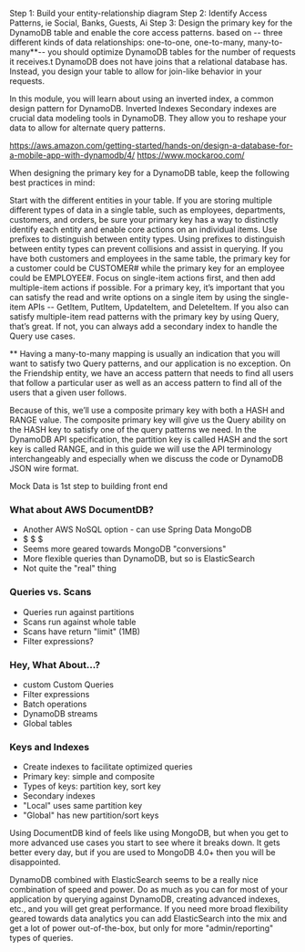 Step 1: Build your entity-relationship diagram
Step 2: Identify Access Patterns, ie Social, Banks, Guests, Ai
Step 3: Design the primary key for the DynamoDB table and enable the core access patterns. based on -- three different kinds of data relationships: one-to-one, one-to-many, many-to-many\*\*-- you should optimize DynamoDB tables for the number of requests it receives.t DynamoDB does not have joins that a relational database has. Instead, you design your table to allow for join-like behavior in your requests.

In this module, you will learn about using an inverted index, a common design pattern for DynamoDB.
Inverted Indexes
Secondary indexes are crucial data modeling tools in DynamoDB. They allow you to reshape your data to allow for alternate query patterns.

https://aws.amazon.com/getting-started/hands-on/design-a-database-for-a-mobile-app-with-dynamodb/4/
https://www.mockaroo.com/



When designing the primary key for a DynamoDB table, keep the following best practices in mind:

Start with the different entities in your table. If you are storing multiple different types of data in a single table, such as employees, departments, customers, and orders, be sure your primary key has a way to distinctly identify each entity and enable core actions on an individual items.
Use prefixes to distinguish between entity types. Using prefixes to distinguish between entity types can prevent collisions and assist in querying. If you have both customers and employees in the same table, the primary key for a customer could be CUSTOMER#<CUSTOMERID> while the primary key for an employee could be EMPLOYEE#<EMPLOYEEID>.
Focus on single-item actions first, and then add multiple-item actions if possible. For a primary key, it’s important that you can satisfy the read and write options on a single item by using the single-item APIs -- GetItem, PutItem, UpdateItem, and DeleteItem. If you also can satisfy multiple-item read patterns with the primary key by using Query, that’s great. If not, you can always add a secondary index to handle the Query use cases.

\*\* Having a many-to-many mapping is usually an indication that you will want to satisfy two Query patterns, and our application is no exception. On the Friendship entity, we have an access pattern that needs to find all users that follow a particular user as well as an access pattern to find all of the users that a given user follows.

Because of this, we’ll use a composite primary key with both a HASH and RANGE value. The composite primary key will give us the Query ability on the HASH key to satisfy one of the query patterns we need. In the DynamoDB API specification, the partition key is called HASH and the sort key is called RANGE, and in this guide we will use the API terminology interchangeably and especially when we discuss the code or DynamoDB JSON wire format.

Mock Data is 1st step to building front end


### What about AWS DocumentDB?

- Another AWS NoSQL option - can use Spring Data MongoDB
- $ $ $ 
- Seems more geared towards MongoDB "conversions"
- More flexible queries than DynamoDB, but so is ElasticSearch
- Not quite the "real" thing

### Queries vs. Scans

- Queries run against partitions
- Scans run against whole table
- Scans have return "limit" (1MB)
- Filter expressions?

### Hey, What About...?

- custom Custom Queries
- Filter expressions
- Batch operations
- DynamoDB streams
- Global tables

### Keys and Indexes
- Create indexes to facilitate optimized queries 
- Primary key: simple and composite
- Types of keys: partition key, sort key
- Secondary indexes
- "Local" uses same partition key
- "Global" has new partition/sort keys


Using DocumentDB kind of feels like using MongoDB, but when you get to more advanced use cases you start to see where it breaks down.  It gets better every day, but if you are used to MongoDB 4.0+ then you will be disappointed.

DynamoDB combined with ElasticSearch seems to be a really nice combination of speed and power.  Do as much as you can for most of your application by querying against DynamoDB, creating advanced indexes, etc., and you will get great performance.  If you need more broad flexibility geared towards data analytics you can add ElasticSearch into the mix and get a lot of power out-of-the-box, but only for more "admin/reporting" types of queries.
